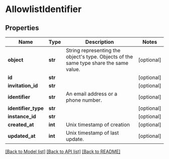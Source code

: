 # AllowlistIdentifier

## Properties
Name | Type | Description | Notes
------------ | ------------- | ------------- | -------------
**object** | **str** | String representing the object&#x27;s type. Objects of the same type share the same value.  | [optional] 
**id** | **str** |  | [optional] 
**invitation_id** | **str** |  | [optional] 
**identifier** | **str** | An email address or a phone number.  | [optional] 
**identifier_type** | **str** |  | [optional] 
**instance_id** | **str** |  | [optional] 
**created_at** | **int** | Unix timestamp of creation  | [optional] 
**updated_at** | **int** | Unix timestamp of last update.  | [optional] 

[[Back to Model list]](../README.md#documentation-for-models) [[Back to API list]](../README.md#documentation-for-api-endpoints) [[Back to README]](../README.md)

